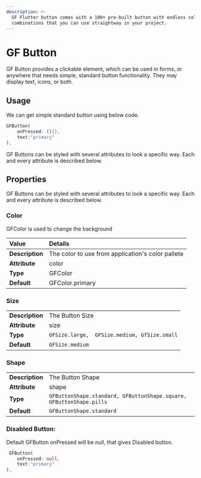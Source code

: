 ```yaml
---
description: >-
  GF Flutter button comes with a 100+ pre-built button with endless color
  combinations that you can use straightway in your project.
---
```


# GF Button

GF Button provides a clickable element, which can be used in forms, or anywhere that needs simple, standard button functionality. They may display text, icons, or both.

## Usage

We can get simple standard button using below code. 

```dart
GFButton(
    onPressed: (){},
    text:"primary"
),
```

GF Buttons can be styled with several attributes to look a specific way. Each and every attribute is described below.

## Properties 

GF Buttons can be styled with several attributes to look a specific way. Each and every attribute is described below.

### Color 

GFColor is used to change the background

| **Value** | Details |
| :--- | :--- |
| **Description** | The color to use from application's color pallete |
| **Attribute** | color |
| **Type** | GFColor |
| **Default** | GFColor.primary |

### Size

|  |  |
| :--- | :--- |
| **Description** |     The Button Size                                         |
| **Attribute** |     size |
| **Type** |  `GFSize.large,  GFSize.medium, GfSize.small` |
| **Default** |  `GFSize.medium` |

### Shape

|  |  |
| :--- | :--- |
| **Description** |              The Button Shape                                               |
| **Attribute** |              shape |
| **Type** |       `GFButtonShape.standard, GFButtonShape.square, GFButtonShape.pills` |
| **Default** |       `GFButtonShape.standard` |

### Disabled Button:

Default GFButton onPressed will be null, that gives Disabled button.

```dart
 GFButton(
    onPressed: null,
    text:"primary"
),
```



